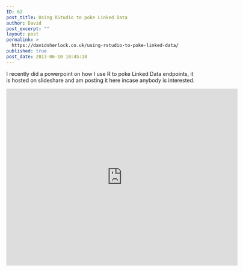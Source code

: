 ```yaml
---
ID: 62
post_title: Using RStudio to poke Linked Data
author: David
post_excerpt: ""
layout: post
permalink: >
  https://davidsherlock.co.uk/using-rstudio-to-poke-linked-data/
published: true
post_date: 2013-06-10 10:45:18
---
```

I recently did a powerpoint on how I use R to poke Linked Data endpoints, it is hosted on slideshare and am posting it here incase anybody is interested.
<iframe style="border: none;" src="http://www.slideshare.net/DavidSherlock/slideshelf" height="470" width="615" allowfullscreen="" frameborder="0" marginwidth="0" marginheight="0" scrolling="no"></iframe>